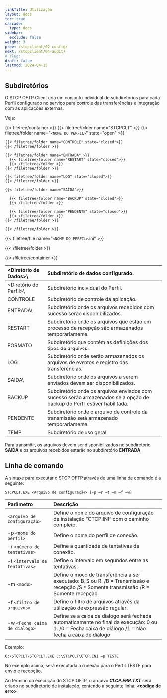 ```yaml
---
linkTitle: Utilização
layout: docs
toc: true
cascade:
  type: docs
sidebar:
  exclude: false
weight: 3
prev: /stcpclient/02-config/
next: /stcpclient/04-audit/
# slug:
draft: false
lastmod: 2024-04-15
---
```

## Subdiretórios

O STCP OFTP Client cria um conjunto individual de subdiretórios para cada Perfil configurado no serviço para controle das transferências e integração com as aplicações externas.

Veja:

{{< filetree/container >}}
  {{< filetree/folder name="STCPCLT" >}}
    {{< filetree/folder name="`<NOME DO PERFIL>`" state="open" >}}

    {{< filetree/folder name="CONTROLE" state="closed">}}
    {{< /filetree/folder >}}

    {{< filetree/folder name="ENTRADA" >}}
      {{< filetree/folder name="RESTART" state="closed">}}
      {{< /filetree/folder >}}
    {{< /filetree/folder >}}

    {{< filetree/folder name="LOG" state="closed">}}
    {{< /filetree/folder >}}

    {{< filetree/folder name="SAÍDA">}}

      {{< filetree/folder name="BACKUP" state="closed">}}
      {{< /filetree/folder >}}

      {{< filetree/folder name="PENDENTE" state="closed">}}
      {{< /filetree/folder >}}
    {{< /filetree/folder >}}

    {{< /filetree/folder >}}

  {{< filetree/file name="`<NOME DO PERFIL>`.ini" >}}

  {{< /filetree/folder >}}

{{< /filetree/container >}}

<Diretório de Dados>\ | Subdiretório de dados configurado.
:----------------     | :-----------
<Diretório do Perfil>\ | Subdiretório individual do Perfil.
CONTROLE              | Subdiretório de controle da aplicação.
ENTRADA\              | Subdiretório onde os arquivos recebidos com sucesso serão disponibilizados.
RESTART               | Subdiretório onde os arquivos que estão em processo de recepção são armazenados temporariamente.
FORMATO               | Subdiretório que contém as definições dos tipos de arquivos.
LOG                   | Subdiretório onde serão armazenados os arquivos de eventos e registro das transferências.
SAIDA\                | Subdiretório onde os arquivos a serem enviados devem ser disponibilizados.
BACKUP                | Subdiretório onde os arquivos enviados com sucesso serão armazenados se a opção de backup do Perfil estiver habilitada.
PENDENTE              | Subdiretório onde o arquivo de controle da transmissão será armazenado temporariamente.
TEMP                  | Subdiretório de uso geral.

Para transmitir, os arquivos devem ser disponibilizados no subdiretório **SAIDA** e os arquivos recebidos estarão no subdiretório **ENTRADA**.

## Linha de comando

A sintaxe para executar o STCP OFTP através de uma linha de comando é a seguinte:

```
STCPCLT.EXE <Arquivo de configuração> [-p –r –t –m –f –w]
```
Parâmetro | Descrição
:-----    | :----
`<arquivo de configuração>`| Define o nome do arquivo de configuração de instalação “CTCP.INI” com o caminho completo.
-p `<nome do perfil>`      | Define o nome do perfil de conexão.
-r `<número de tentativas>`| Define a quantidade de tentativas de conexão.
-t `<intervalo de tentativas>`| Define o intervalo em segundos entre as tentativas.
-m `<modo>` | Define o modo de transferência a ser executado: B, S ou R. /B = Transmissão e recepção /S = Somente transmissão /R = Somente recepção
-f `<filtro de arquivos>`| Define o filtro de arquivos através da utilização de expressão regular.
-w `<Fecha caixa de dialogo>`| Define se a caixa de dialogo será fechada automaticamente no final da execução: 0 ou 1. /0 = Fecha caixa de diálogo /1 = Não fecha a caixa de diálogo

Exemplo:

```pshell
C:\STCPCLT\STCPCLT.EXE C:\STCPCLT\CTCP.INI –p TESTE
```
No exemplo acima, será executada a conexão para o Perfil TESTE para envio e recepção.

Ao término da execução do STCP OFTP, o arquivo _**CLCP.ERR.TXT**_ será criado no subdiretório de instalação, contendo a seguinte linha:
**<código de erro>**
